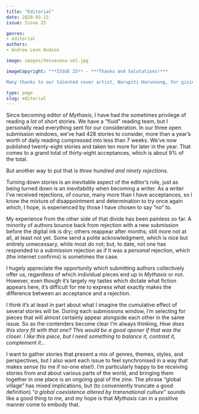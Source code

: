 ```yaml
---
title: "Editorial"
date: 2020-03-15
issue: Issue 25

genres:
- editorial
authors:
- Andrew Leon Hudson

image: images/Vessavana-sml.jpg

imageCopyright: "**ISSUE 25** - ***Thanks and Salutations!***

Many thanks to our talented cover artist, Narupiti Harunsong, for giving us permission to use his dazzlingly intense image. Narupiti is a concept artist, illustrator, and visual development artist from Thailand, whose works and style frequently represent Thai arts, tradition, and cultures. You can find more of his work at [DeviantArt](https://www.deviantart.com/demong3), and he’s also on [Facebook](https://www.facebook.com/profile.php?id=100044443776014), [Instagram](https://www.instagram.com/narupiti.dg3/) and [Twitter](https://twitter.com/G3Demon) at the links."

type: page
slug: editorial
---
```


Since becoming editor of *Mythaxis*, I have had the sometimes privilege of reading a *lot* of short stories. We have a "fluid" reading team, but I personally read everything sent for our consideration. In our three open submission windows, we’ve had 428 stories to consider, more than a year’s worth of daily reading compressed into less than 7 weeks. We’ve now published twenty-eight stories and taken ten more for later in the year. That comes to a grand total of thirty-eight acceptances, which is about 9% of the total. 

But another way to put that is *three hundred and ninety rejections*.

Turning down stories is an inevitable aspect of the editor’s role, just as being turned down is an inevitability when becoming a writer. As a writer I’ve received rejections, of course, many more than I have acceptances, so I know the mixture of disappointment and determination to try once again which, I hope, is experienced by those I have chosen to say “no” to. 

My experience from the other side of that divide has been painless so far. A minority of authors bounce back from rejection with a new submission before the digital ink is dry; others reappear after months; still more not at all, at least not yet. Some send a polite acknowledgment, which is nice but entirely unnecessary, while most do not; but, to date, not *one* has responded to a submission rejection as if it was a *personal* rejection, which (the internet confirms) is sometimes the case. 

I hugely appreciate the opportunity which submitting authors collectively offer us, regardless of which individual pieces end up in *Mythaxis* or not. However, even though it’s largely my tastes which dictate what fiction appears here, it’s difficult for me to express what exactly makes the difference between an acceptance and a rejection.

I think it’s at least in part about what I imagine the cumulative effect of several stories will be. During each submissions window, I’m selecting for pieces that will almost certainly appear alongside each other in the same issue. So as the contenders become clear I’m always thinking, *How does this story fit with that one? This would be a good opener if that was the closer. I like this piece, but I need something to balance it, contrast it, complement it...*

I want to gather stories that present a mix of genres, themes, styles, and perspectives, but I also want each issue to feel synchronised in a way that makes sense (to me if no-one else!). I’m particularly happy to be receiving stories from and about various parts of the world, and bringing them together in one place is an ongoing goal of the zine. The phrase “global village” has mixed implications, but (to conveniently truncate a good definition) “*a global coexistence altered by transnational culture*” sounds like a good thing to me, and my hope is that *Mythaxis* can in a positive manner come to embody that.